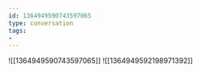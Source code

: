 ```yaml
---
id: 1364949590743597065
type: conversation
tags:
- 
---
```

![[1364949590743597065]]
![[1364949592198971392]]

